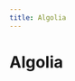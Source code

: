 ```yaml
---
title: Algolia
---
```

<head>
    <meta name="algolia-site-verification" content="B703B3BAFE42676B" />
    <title>Algolia Verification</title>
</head>

# Algolia

